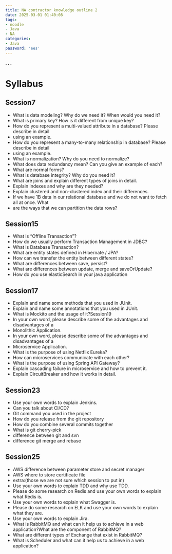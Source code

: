 ```yaml
---
title: NA contractor knowledge outline 2
date: 2025-03-01 01:40:08
tags:
- noodle
- Java
- NA
categories:
- Java
password: 'ees'
---
```




**. . .**<!-- more -->


# Syllabus


## Session7

- What is data modeling? Why do we need it? When would you need it?
- What is primary key? How is it different from unique key?
- How do you represent a multi-valued attribute in a database? Please describe in detail
- using an example.
- How do you represent a many-to-many relationship in database? Please describe in detail
- using an example.
- What is normalization? Why do you need to normalize?
- What does data redundancy mean? Can you give an example of each?
- What are normal forms?
- What is database integrity? Why do you need it?
- What are joins and explain different types of joins in detail.
- Explain indexes and why are they needed?
- Explain clustered and non-clustered index and their differences.
- If we have 1B data in our relational database and we do not want to fetch all at once. What
- are the ways that we can partition the data rows?


## Session15

- What is “Offline Transaction”?
- How do we usually perform Transaction Management in JDBC?
- What is Database Transaction?
- What are entity states defined in Hibernate / JPA?
- How can we transfer the entity between different states?
- What are differences between save, persist?
- What are differences between update, merge and saveOrUpdate?
- How do you use elasticSearch in your java application


## Session17

- Explain and name some methods that you used in JUnit.
- Explain and name some annotations that you used in JUnit.
- What is Mockito and the usage of it?Session19
- In your own word, please describe some of the advantages and disadvantages of a
- Monolithic Application.
- In your own word, please describe some of the advantages and disadvantages of a
- Microservice Application.
- What is the purpose of using Netflix Eureka?
- How can microservices communicate with each other?
- What is the purpose of using Spring API Gateway?
- Explain cascading failure in microservice and how to prevent it.
- Explain CircuitBreaker and how it works in detail.


## Session23

- Use your own words to explain Jenkins.
- Can you talk about CI/CD?
- Git command you used in the project
- How do you release from the git repository
- How do you combine several commits together
- What is git cherry-pick
- difference between git and svn
- difference git merge and rebase

 
## Session25

- AWS difference between parameter store and secret manager
- AWS where to store certificate file
- extra:(those we are not sure which session to put in)
- Use your own words to explain TDD and why use TDD.
- Please do some research on Redis and use your own words to explain what Redis is.
- Use your own words to explain what Swagger is.
- Please do some research on ELK and use your own words to explain what they are.
- Use your own words to explain Jira.
- What is RabbitMQ and what can it help us to achieve in a web application?What are the component of RabbitMQ?
- What are different types of Exchange that exist in RabbitMQ?
- What is Scheduler and what can it help us to achieve in a web application?